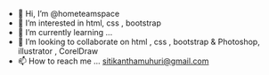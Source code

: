 - 👋 Hi, I’m @hometeamspace
- 👀 I’m interested in html, css , bootstrap
- 🌱 I’m currently learning ...
- 💞️ I’m looking to collaborate on html , css , bootstrap & Photoshop, illustrator  , CorelDraw
- 📫 How to reach me ... sitikanthamuhuri@gmail.com

<!---
hometeamspace/hometeamspace is a ✨ special ✨ repository because its `README.md` (this file) appears on your GitHub profile.
You can click the Preview link to take a look at your changes.
--->
